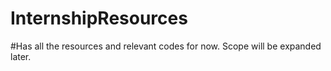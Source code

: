 # InternshipResources
#Has all the resources and relevant codes for now. Scope will be expanded later.

